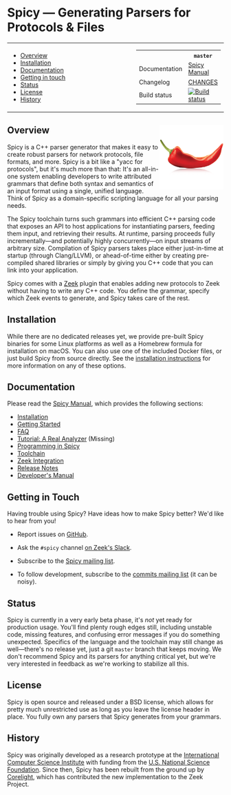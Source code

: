 # Spicy — Generating Parsers for Protocols & Files

<table><tr>

<td width="66%">
<ul>
<li><a href="#overview-">Overview</a></li>
<li><a href="#installation">Installation</a></li>
<li><a href="#documentation">Documentation</a></li>
<li><a href="#getting-in-touch">Getting in touch</a></li>
<li><a href="#status">Status</a></li>
<li><a href="#license">License</a></li>
<li><a href="#history">History</a></li>
</ul>
</td>

<td>
<table>
<tr><th></th>                 <th> <code>master</code> </th> </tr>
<tr><td> Documentation </td>  <td> <a href="https://docs.zeek.org/projects/spicy">Spicy Manual</a> </td></tr>
<tr><td> Changelog </td>      <td> <a href="/CHANGES">CHANGES </a> </td></tr>
<tr><td> Build status </td>   <td> <a href="https://cirrus-ci.com/github/zeek/spicy/master"><img src="https://api.cirrus-ci.com/github/zeek/spicy.svg" alt="Build status"> </a> </td></tr>
</table>
</td>

</table>

## Overview <img src='doc/_static/spicy-logo-square.png' align="right" width="150" />

Spicy is a C++ parser generator that makes it easy to create robust
parsers for network protocols, file formats, and more. Spicy is a bit
like a "yacc for protocols", but it's much more than that: It's an
all-in-one system enabling developers to write attributed grammars
that define both syntax and semantics of an input format using a
single, unified language. Think of Spicy as a domain-specific
scripting language for all your parsing needs.

The Spicy toolchain turns such grammars into efficient C++ parsing
code that exposes an API to host applications for instantiating
parsers, feeding them input, and retrieving their results. At runtime,
parsing proceeds fully incrementally—and potentially highly
concurrently—on input streams of arbitrary size. Compilation of Spicy
parsers takes place either just-in-time at startup (through
Clang/LLVM), or ahead-of-time either by creating pre-compiled shared
libraries or simply by giving you C++ code that you can link into your
application.

Spicy comes with a [Zeek](https://www.zeek.org>) plugin that enables
adding new protocols to Zeek without having to write any C++ code. You
define the grammar, specify which Zeek events to generate, and Spicy
takes care of the rest.


## Installation

While there are no dedicated releases yet, we provide pre-built Spicy
binaries for some Linux platforms as well as a Homebrew formula for
installation on macOS. You can also use one of the included Docker
files, or just build Spicy from source directly. See the [installation
instructions](https://docs.zeek.org/projects/spicy/en/latest/installation.html)
for more information on any of these options.

## Documentation

Please read the [Spicy Manual](https://docs.zeek.org/projects/spicy),
which provides the following sections:

* [Installation](https://docs.zeek.org/projects/spicy/en/latest/installation.html)
* [Getting Started](https://docs.zeek.org/projects/spicy/en/latest/getting-started.html)
* [FAQ](https://docs.zeek.org/projects/spicy/en/latest/faq.html)
* [Tutorial: A Real Analyzer](https://docs.zeek.org/projects/spicy/en/latest/tutorial/index.html) (Missing)
* [Programming in Spicy](https://docs.zeek.org/projects/spicy/en/latest/programming/index.html)
* [Toolchain](https://docs.zeek.org/projects/spicy/en/latest/toolchain.html)
* [Zeek Integration](https://docs.zeek.org/projects/spicy/en/latest/zeek.html)
* [Release Notes](https://docs.zeek.org/projects/spicy/en/latest/release-notes.html)
* [Developer's Manual](https://docs.zeek.org/projects/spicy/en/latest/development/index.html)


## Getting in Touch

Having trouble using Spicy? Have ideas how to make Spicy better? We'd
like to hear from you!

- Report issues on [GitHub](https://github.com/zeek/spicy/issues).

- Ask the `#spicy` channel [on Zeek's Slack](https://zeekorg.slack.com).

- Subscribe to the [Spicy mailing list](http://mailman.icsi.berkeley.edu/mailman/spicy).

- To follow development, subscribe to the [commits mailing
  list](http://mailman.icsi.berkeley.edu/mailman/spicy-commits) (it can
  be noisy).


## Status

Spicy is currently in a very early beta phase, it's *not* yet ready
for production usage. You'll find plenty rough edges still, including
unstable code, missing features, and confusing error messages if you
do something unexpected. Specifics of the language and the toolchain
may still change as well—there's no release yet, just a git `master`
branch that keeps moving. We don't recommend Spicy and its parsers for
anything critical yet, but we're very interested in feedback as we're
working to stabilize all this.


## License

Spicy is open source and released under a BSD license, which allows
for pretty much unrestricted use as long as you leave the license
header in place. You fully own any parsers that Spicy generates from
your grammars.


## History

Spicy was originally developed as a research prototype at the
[International Computer Science Institute](http://www.icsi.berkeley.edu)
with funding from the [U.S. National Science Foundation](https://www.nsf.gov).
Since then, Spicy has been rebuilt from the ground up by
[Corelight](https://www.corelight.com), which has contributed the new
implementation to the Zeek Project.
